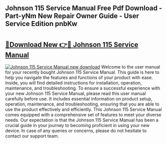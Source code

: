 ## Johnson 115 Service Manual Free Pdf Download - Part-yNm New Repair Owner Guide - User Service Edition pnbKw

# <h2><a href="http://bc34922.oget.top/?id=Johnson+115+Service+Manual">🔗Download New 👉🔴 Johnson 115 Service Manual</a></h2>

[![Johnson 115 Service Manual new download](https://i.imgur.com/5g1atiW.png)](http://bc34922.oget.top/?id=Johnson+115+Service+Manual)
Welcome to the user manual for your recently bought Johnson 115 Service Manual. This guide is here to help you navigate the features and functions of your product with ease. Inside, you will find detailed instructions for installation, operation, maintenance, and troubleshooting. To ensure a successful experience with your new Johnson 115 Service Manual, please read this user manual carefully before use. It includes essential information on product setup, operation, maintenance, and troubleshooting, ensuring that you are able to use the product effectively and efficiently. This Johnson 115 Service Manual comes equipped with a comprehensive set of features to meet your diverse needs. Our expectation is that the Johnson 115 Service Manual has been a crucial guide in your journey to becoming proficient in using your new device. In case of any queries or concerns, please do not hesitate to contact our support team.
